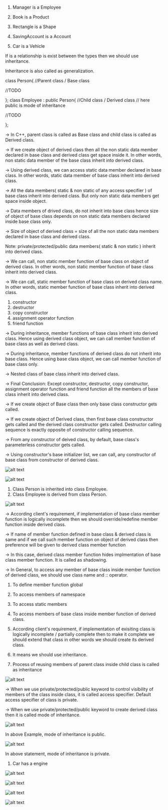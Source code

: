 <!-- Inheritance -->

<!-- Consider below examples: -->

1. Manager is a Employee

2. Book is a Product

3. Rectangle is a Shape

4. SavingAccount is a Account

5. Car is a Vehicle

If is a relationship is exist between the types then we should use inheritance.

Inheritance is also called as generalization.

<!-- Example :  -->

class Person{ //Parent class / Base class

//TODO

};
class Employee : public Person{ //Child class / Derived class
// here public is mode of inheritance

//TODO

};

-> In C++, parent class is called as Base class and child class is called as Derived class.

-> If we create object of derived class then all the non static data member declared in base class and
derived class get space inside it. In other words, non static data member of the base class inherit into
derived class.

-> Using derived class, we can access static data member declared in base class. In other words, static
data member of base class inherit into derived class.

-> All the data members( static & non static of any access specifier ) of base class inherit into derived
class. But only non static data members get space inside object.

-> Data members of drived class, do not inherit into base class hence size of object of base class
depends on non static data members declared inside base class only.

-> Size of object of derived class = size of all the non static data members declared in base class and
derived class.

Note: private/protected/public data members( static & non static ) inherit into derived class.

-> We can call, non static member function of base class on object of derived class. In other words, non
static member function of base class inherit into derived class.

-> We can call, static member function of base class on derived class name. In other words, static
member function of base class inherit into derived class.

<!-- Below functions, do not inherit into derived class: -->

1. constructor
2. destructor
3. copy constructor
4. assignment operator function
5. friend function

<!-- Except above five functions, all the static and non static member functions of base class inherit into derived class. -->

-> During inheritance, member functions of base class inherit into derived class. Hence using derived
class object, we can call member function of base class as well as derived class.

-> During inheritance, member functions of derived class do not inherit into base class. Hence using
base class object, we can call member function of base class only.

-> Nested class of base class inherit into derived class.

-> Final Conclusion: Except constructor, destructor, copy constructor, assignment operator function and
friend function all the members of base class inherit into derived class.

-> If we create object of Base class then only base class constructor gets called.

-> If we create object of Derived class, then first base class constructor gets called and the derived
class constructor gets called. Destructor calling sequence is exactly opposite of constructor calling
sequence.

-> From any constructor of deived class, by default, base class's parameterless constructor gets called.

-> Using constructor's base initializer list, we can call, any constructor of base class from constructor of derived class.

<!-- Example:  -->

![alt text](image.png)

<!-- How to read below statement: -->

![alt text](image-1.png)

1. Class Person is inherited into class Employee.
2. Class Employee is derived from class Person.

![alt text](image-2.png)

<!-- In above code, local variable is hiding global variable. It is also called as shadowing -->

<!-- question:1 -->

<!-- In question, In above code, local variable is hiding data member. It is also called as shadowing -->



<!-- ************************************************************************************************************** -->


-> According client's requirement, if implementation of base class member function is logically
incomplete then we should override/redefine member function inside derived class.

-> If name of member function defined in base class & derived class is same and if we call such member
function on object of derived class then preference will be given to derived class member function

->  In this case, derived class member function hides implmentation of base class member function. It is
called as shadowing.

-> In General, to access any member of base class inside member function of derived class, we should
use class name and :: operator.



<!-- Applications of scope resolution operator: -->

1. To define member function global

2. To access members of namespace

3. To access static members

4. To access members of base class inside member function of derived class.

5. According client's requirement, if implementation of exisiting class is logically incomplete / partially
complete then to make it complete we should extend that class in other words we should create its
derived class.

6. It means we should use inheritance.

7. Process of reusing members of parent class inside child class is called as inheritance


<!-- Example :  -->

<!-- question 2: -->




<!-- Mode of Inheritance -->

![alt text](image-3.png)


-> When we use private/protected/public keyword to control visibility of members of the class inside
class, it is called access specifier. Default access specifier of class is private.

-> When we use private/protected/public keyword to create derived class then it is called mode of
inheritance.

<!-- Example : -->

![alt text](image-4.png)

In above Example, mode of inheritance is public.

<!-- Example 2: -->

![alt text](image-5.png)

In above statement, mode of inheritance is private.


<!-- In C++, default mode of inheritance is private. -->

<!-- -> If has-a relationship is exisit between the type then either we should use association or private mode of inheritance. -->

1. Car has a engine
<!-- Example 1:  -->


![alt text](image-7.png)

<!-- Example 2:  -->

![alt text](image-6.png)


<!-- If is-a relationship is exisit between the type then we should use public mode of inheritance. -->

<!-- Example: Tape( CD / DVD / Cassete ) is a Product. -->

![alt text](image-8.png)


<!-- Very Important -->

![alt text](image-9.png)



